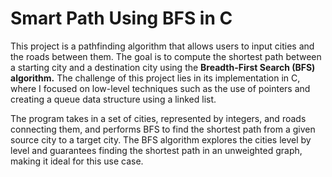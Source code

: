 # Smart Path Using BFS in C
This project is a pathfinding algorithm that allows users to input cities and the roads between them. The goal is to compute the shortest path between a starting city and a destination city using the <b>Breadth-First Search (BFS) algorithm.</b> The challenge of this project lies in its implementation in C, where I focused on low-level techniques such as the use of pointers and creating a queue data structure using a linked list.

The program takes in a set of cities, represented by integers, and roads connecting them, and performs BFS to find the shortest path from a given source city to a target city. The BFS algorithm explores the cities level by level and guarantees finding the shortest path in an unweighted graph, making it ideal for this use case.
